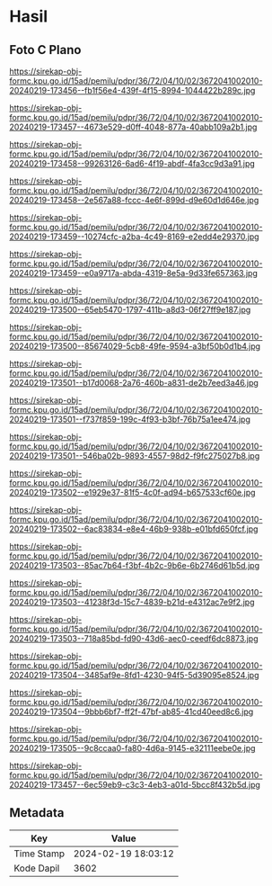 # Hasil

## Foto C Plano

https://sirekap-obj-formc.kpu.go.id/15ad/pemilu/pdpr/36/72/04/10/02/3672041002010-20240219-173456--fb1f56e4-439f-4f15-8994-1044422b289c.jpg

https://sirekap-obj-formc.kpu.go.id/15ad/pemilu/pdpr/36/72/04/10/02/3672041002010-20240219-173457--4673e529-d0ff-4048-877a-40abb109a2b1.jpg

https://sirekap-obj-formc.kpu.go.id/15ad/pemilu/pdpr/36/72/04/10/02/3672041002010-20240219-173458--99263126-6ad6-4f19-abdf-4fa3cc9d3a91.jpg

https://sirekap-obj-formc.kpu.go.id/15ad/pemilu/pdpr/36/72/04/10/02/3672041002010-20240219-173458--2e567a88-fccc-4e6f-899d-d9e60d1d646e.jpg

https://sirekap-obj-formc.kpu.go.id/15ad/pemilu/pdpr/36/72/04/10/02/3672041002010-20240219-173459--10274cfc-a2ba-4c49-8169-e2edd4e29370.jpg

https://sirekap-obj-formc.kpu.go.id/15ad/pemilu/pdpr/36/72/04/10/02/3672041002010-20240219-173459--e0a9717a-abda-4319-8e5a-9d33fe657363.jpg

https://sirekap-obj-formc.kpu.go.id/15ad/pemilu/pdpr/36/72/04/10/02/3672041002010-20240219-173500--65eb5470-1797-411b-a8d3-06f27ff9e187.jpg

https://sirekap-obj-formc.kpu.go.id/15ad/pemilu/pdpr/36/72/04/10/02/3672041002010-20240219-173500--85674029-5cb8-49fe-9594-a3bf50b0d1b4.jpg

https://sirekap-obj-formc.kpu.go.id/15ad/pemilu/pdpr/36/72/04/10/02/3672041002010-20240219-173501--b17d0068-2a76-460b-a831-de2b7eed3a46.jpg

https://sirekap-obj-formc.kpu.go.id/15ad/pemilu/pdpr/36/72/04/10/02/3672041002010-20240219-173501--f737f859-199c-4f93-b3bf-76b75a1ee474.jpg

https://sirekap-obj-formc.kpu.go.id/15ad/pemilu/pdpr/36/72/04/10/02/3672041002010-20240219-173501--546ba02b-9893-4557-98d2-f9fc275027b8.jpg

https://sirekap-obj-formc.kpu.go.id/15ad/pemilu/pdpr/36/72/04/10/02/3672041002010-20240219-173502--e1929e37-81f5-4c0f-ad94-b657533cf60e.jpg

https://sirekap-obj-formc.kpu.go.id/15ad/pemilu/pdpr/36/72/04/10/02/3672041002010-20240219-173502--6ac83834-e8e4-46b9-938b-e01bfd650fcf.jpg

https://sirekap-obj-formc.kpu.go.id/15ad/pemilu/pdpr/36/72/04/10/02/3672041002010-20240219-173503--85ac7b64-f3bf-4b2c-9b6e-6b2746d61b5d.jpg

https://sirekap-obj-formc.kpu.go.id/15ad/pemilu/pdpr/36/72/04/10/02/3672041002010-20240219-173503--41238f3d-15c7-4839-b21d-e4312ac7e9f2.jpg

https://sirekap-obj-formc.kpu.go.id/15ad/pemilu/pdpr/36/72/04/10/02/3672041002010-20240219-173503--718a85bd-fd90-43d6-aec0-ceedf6dc8873.jpg

https://sirekap-obj-formc.kpu.go.id/15ad/pemilu/pdpr/36/72/04/10/02/3672041002010-20240219-173504--3485af9e-8fd1-4230-94f5-5d39095e8524.jpg

https://sirekap-obj-formc.kpu.go.id/15ad/pemilu/pdpr/36/72/04/10/02/3672041002010-20240219-173504--9bbb6bf7-ff2f-47bf-ab85-41cd40eed8c6.jpg

https://sirekap-obj-formc.kpu.go.id/15ad/pemilu/pdpr/36/72/04/10/02/3672041002010-20240219-173505--9c8ccaa0-fa80-4d6a-9145-e32111eebe0e.jpg

https://sirekap-obj-formc.kpu.go.id/15ad/pemilu/pdpr/36/72/04/10/02/3672041002010-20240219-173457--6ec59eb9-c3c3-4eb3-a01d-5bcc8f432b5d.jpg


## Metadata

| Key        | Value               |
| ---------- | ------------------- |
| Time Stamp | 2024-02-19 18:03:12 |
| Kode Dapil | 3602                |



